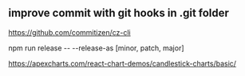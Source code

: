## improve commit with git hooks in .git folder
https://github.com/commitizen/cz-cli


npm run release -- --release-as [minor, patch, major]

https://apexcharts.com/react-chart-demos/candlestick-charts/basic/